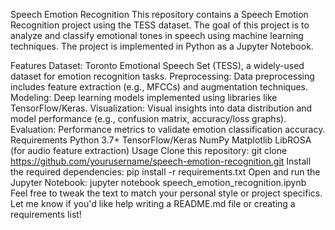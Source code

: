 Speech Emotion Recognition
This repository contains a Speech Emotion Recognition project using the TESS dataset. The goal of this project is to analyze and classify emotional tones in speech using machine learning techniques. The project is implemented in Python as a Jupyter Notebook.

Features
Dataset: Toronto Emotional Speech Set (TESS), a widely-used dataset for emotion recognition tasks.
Preprocessing: Data preprocessing includes feature extraction (e.g., MFCCs) and augmentation techniques.
Modeling: Deep learning models implemented using libraries like TensorFlow/Keras.
Visualization: Visual insights into data distribution and model performance (e.g., confusion matrix, accuracy/loss graphs).
Evaluation: Performance metrics to validate emotion classification accuracy.
Requirements
Python 3.7+
TensorFlow/Keras
NumPy
Matplotlib
LibROSA (for audio feature extraction)
Usage
Clone this repository:
git clone https://github.com/yourusername/speech-emotion-recognition.git
Install the required dependencies:
pip install -r requirements.txt
Open and run the Jupyter Notebook:
jupyter notebook speech_emotion_recognition.ipynb
Feel free to tweak the text to match your personal style or project specifics. Let me know if you'd like help writing a README.md file or creating a requirements list!
